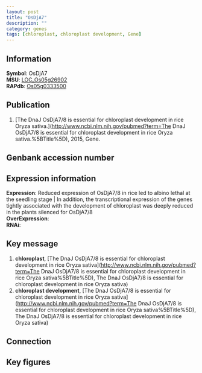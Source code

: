 ```yaml
---
layout: post
title: "OsDjA7"
description: ""
category: genes
tags: [chloroplast, chloroplast development, Gene]
---
```


## Information
__Symbol__: OsDjA7  
__MSU__: [LOC_Os05g26902](http://rice.plantbiology.msu.edu/cgi-bin/ORF_infopage.cgi?orf=LOC_Os05g26902)  
__RAPdb__: [Os05g0333500](http://rapdb.dna.affrc.go.jp/viewer/gbrowse_details/irgsp1?name=Os05g0333500)  

## Publication
1. [The DnaJ OsDjA7/8 is essential for chloroplast development in rice Oryza sativa.](http://www.ncbi.nlm.nih.gov/pubmed?term=The DnaJ OsDjA7/8 is essential for chloroplast development in rice Oryza sativa.%5BTitle%5D), 2015, Gene.

## Genbank accession number

## Expression information
__Expression__: Reduced expression of OsDjA7/8 in rice led to albino lethal at the seedling stage |  In addition, the transcriptional expression of the genes tightly associated with the development of chloroplast was deeply reduced in the plants silenced for OsDjA7/8  
__OverExpression__:  
__RNAi__:  

## Key message
1. __chloroplast__, [The DnaJ OsDjA7/8 is essential for chloroplast development in rice Oryza sativa](http://www.ncbi.nlm.nih.gov/pubmed?term=The DnaJ OsDjA7/8 is essential for chloroplast development in rice Oryza sativa%5BTitle%5D), The DnaJ OsDjA7/8 is essential for chloroplast development in rice Oryza sativa)  
2. __chloroplast development__, [The DnaJ OsDjA7/8 is essential for chloroplast development in rice Oryza sativa](http://www.ncbi.nlm.nih.gov/pubmed?term=The DnaJ OsDjA7/8 is essential for chloroplast development in rice Oryza sativa%5BTitle%5D), The DnaJ OsDjA7/8 is essential for chloroplast development in rice Oryza sativa)  

## Connection

## Key figures


